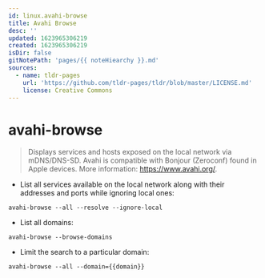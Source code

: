 ```yaml
---
id: linux.avahi-browse
title: Avahi Browse
desc: ''
updated: 1623965306219
created: 1623965306219
isDir: false
gitNotePath: 'pages/{{ noteHiearchy }}.md'
sources:
  - name: tldr-pages
    url: 'https://github.com/tldr-pages/tldr/blob/master/LICENSE.md'
    license: Creative Commons
---
```

# avahi-browse

> Displays services and hosts exposed on the local network via mDNS/DNS-SD.
> Avahi is compatible with Bonjour (Zeroconf) found in Apple devices.
> More information: <https://www.avahi.org/>.

- List all services available on the local network along with their addresses and ports while ignoring local ones:

`avahi-browse --all --resolve --ignore-local`

- List all domains:

`avahi-browse --browse-domains`

- Limit the search to a particular domain:

`avahi-browse --all --domain={{domain}}`

